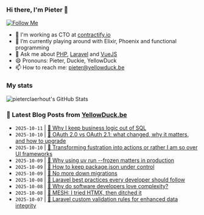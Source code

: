 ### Hi there, I'm Pieter 👋  
[![Follow Me](https://img.shields.io/github/followers/pieterclaerhout?label=Follow&style=social)](https://github.com/pieterclaerhout)

- 🏢 I'm working as CTO at [contractify.io](https://contractify.io)
- 🌱 I’m currently playing around with Elixir, Phoenix and functional programming
- 💬 Ask me about [PHP](https://php.net), [Laravel](http://laravel.com) and [VueJS](https://vuejs.org)
- 😄 Pronouns: Pieter, Duckie, YellowDuck
- 📫 How to reach me: pieter@yellowduck.be

### My stats

![pieterclaerhout's GitHub Stats](https://github-readme-stats.vercel.app/api?username=pieterclaerhout&show_icons=true&count_private=true&line_height=40)

### 📩 Latest Blog Posts from [YellowDuck.be](https://www.yellowduck.be/)
<!-- BLOG-POST-LIST:START -->
- `2025-10-11` | [🔗 Why I keep business logic out of SQL](https://www.yellowduck.be/posts/why-i-keep-business-logic-out-of-sql)  
- `2025-10-10` | [🔗 OAuth 2.0 vs OAuth 2.1: what changed, why it matters, and how to upgrade](https://www.yellowduck.be/posts/oauth-2-0-vs-oauth-2-1-what-changed-why-it-matters-and-how-to-upgrade)  
- `2025-10-10` | [🔗 Transforming fustration into actions or rather I am so over UI frameworks](https://www.yellowduck.be/posts/transforming-fustration-into-actions-or-rather-i-am-so-over-ui-frameworks-part-1)  
- `2025-10-09` | [🐥 Why using uv run --frozen matters in production](https://www.yellowduck.be/posts/why-using-uv-run-frozen-matters-in-production)  
- `2025-10-09` | [🔗 How to keep package.json under control](https://www.yellowduck.be/posts/how-to-keep-package-json-under-control)  
- `2025-10-09` | [🔗 No more down migrations](https://www.yellowduck.be/posts/no-more-down-migrations)  
- `2025-10-08` | [🐥 Laravel best practices every developer should follow](https://www.yellowduck.be/posts/laravel-best-practices-every-developer-should-follow)  
- `2025-10-08` | [🔗 Why do software developers love complexity?](https://www.yellowduck.be/posts/why-do-software-developers-love-complexity)  
- `2025-10-08` | [🔗 MESH: I tried HTMX, then ditched it](https://www.yellowduck.be/posts/mesh-i-tried-htmx-then-ditched-it)  
- `2025-10-07` | [🔗 Laravel custom validation rules for enhanced data integrity](https://www.yellowduck.be/posts/laravel-custom-validation-rules-for-enhanced-data-integrity)  

<!-- BLOG-POST-LIST:END -->

